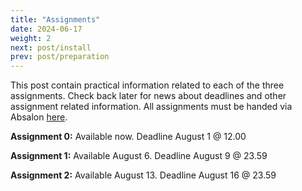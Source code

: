```yaml
---
title: "Assignments"
date: 2024-06-17
weight: 2
next: post/install
prev: post/preparation
---
```

This post contain practical information related to each of the three assignments. Check back later for news about deadlines and other assignment related information. All assignments must be handed via Absalon [here](https://absalon.ku.dk/courses/73894/assignments).

**Assignment 0:** Available now. Deadline August 1 @ 12.00

**Assignment 1:** Available August 6. Deadline August 9 @ 23.59

**Assignment 2:** Available August 13. Deadline August 16 @ 23.59
